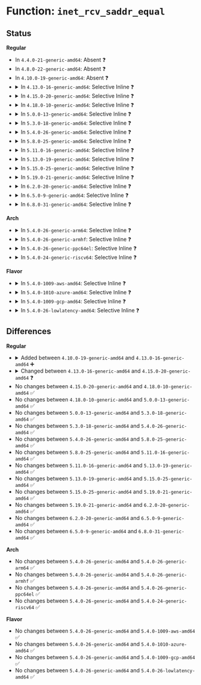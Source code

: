 # Function: <code>inet_rcv_saddr_equal</code>

## Status
<b>Regular</b>
<ul>
<li>
In <code>4.4.0-21-generic-amd64</code>: Absent ❓
</li>
<li>
In <code>4.8.0-22-generic-amd64</code>: Absent ❓
</li>
<li>
In <code>4.10.0-19-generic-amd64</code>: Absent ❓
</li>
<li>
<details>
<summary>In <code>4.13.0-16-generic-amd64</code>: Selective Inline ❓</summary>

```c
int inet_rcv_saddr_equal(const struct sock * sk, const struct sock * sk2, bool match_wildcard)
```

```json
{
  "name": "inet_rcv_saddr_equal",
  "collision_type": "Unique Global",
  "inline_type": "Selective",
  "funcs": [
    {
      "addr": 18446744071587367056,
      "name": "inet_rcv_saddr_equal",
      "external": true,
      "loc": "net/ipv4/inet_connection_sock.c:97",
      "file": "net/ipv4/inet_connection_sock.c",
      "inline": "not declared, inlined",
      "caller_inline": [],
      "caller_func": [
        "net/ipv4/inet_hashtables.c:__inet_hash",
        "net/ipv4/inet_connection_sock.c:inet_csk_bind_conflict",
        "net/ipv4/inet_connection_sock.c:inet_csk_bind_conflict",
        "net/ipv4/udp.c:udp_lib_get_port",
        "net/ipv4/udp.c:udp_lib_lport_inuse2",
        "net/ipv4/udp.c:udp_lib_lport_inuse"
      ]
    }
  ],
  "symbols": [
    {
      "addr": 18446744071587367056,
      "name": "inet_rcv_saddr_equal",
      "section": ".text",
      "bind": "STB_GLOBAL",
      "size": 122
    }
  ]
}
```
</details>
</li>
<li>
<details>
<summary>In <code>4.15.0-20-generic-amd64</code>: Selective Inline ❓</summary>

```c
bool inet_rcv_saddr_equal(const struct sock * sk, const struct sock * sk2, bool match_wildcard)
```

```json
{
  "name": "inet_rcv_saddr_equal",
  "collision_type": "Unique Global",
  "inline_type": "Selective",
  "funcs": [
    {
      "addr": 18446744071587887088,
      "name": "inet_rcv_saddr_equal",
      "external": true,
      "loc": "net/ipv4/inet_connection_sock.c:97",
      "file": "net/ipv4/inet_connection_sock.c",
      "inline": "not declared, inlined",
      "caller_inline": [],
      "caller_func": [
        "net/ipv4/inet_hashtables.c:__inet_hash",
        "net/ipv4/inet_connection_sock.c:inet_csk_bind_conflict",
        "net/ipv4/inet_connection_sock.c:inet_csk_bind_conflict",
        "net/ipv4/udp.c:udp_lib_get_port",
        "net/ipv4/udp.c:udp_lib_lport_inuse2",
        "net/ipv4/udp.c:udp_lib_lport_inuse"
      ]
    }
  ],
  "symbols": [
    {
      "addr": 18446744071587887088,
      "name": "inet_rcv_saddr_equal",
      "section": ".text",
      "bind": "STB_GLOBAL",
      "size": 124
    }
  ]
}
```
</details>
</li>
<li>
<details>
<summary>In <code>4.18.0-10-generic-amd64</code>: Selective Inline ❓</summary>

```c
bool inet_rcv_saddr_equal(const struct sock * sk, const struct sock * sk2, bool match_wildcard)
```

```json
{
  "name": "inet_rcv_saddr_equal",
  "collision_type": "Unique Global",
  "inline_type": "Selective",
  "funcs": [
    {
      "addr": 18446744071588233920,
      "name": "inet_rcv_saddr_equal",
      "external": true,
      "loc": "net/ipv4/inet_connection_sock.c:92",
      "file": "net/ipv4/inet_connection_sock.c",
      "inline": "not declared, inlined",
      "caller_inline": [],
      "caller_func": [
        "net/ipv4/inet_hashtables.c:__inet_hash",
        "net/ipv4/inet_connection_sock.c:inet_csk_bind_conflict",
        "net/ipv4/inet_connection_sock.c:inet_csk_bind_conflict",
        "net/ipv4/udp.c:udp_lib_get_port",
        "net/ipv4/udp.c:udp_lib_lport_inuse2",
        "net/ipv4/udp.c:udp_lib_lport_inuse"
      ]
    }
  ],
  "symbols": [
    {
      "addr": 18446744071588233920,
      "name": "inet_rcv_saddr_equal",
      "section": ".text",
      "bind": "STB_GLOBAL",
      "size": 124
    }
  ]
}
```
</details>
</li>
<li>
<details>
<summary>In <code>5.0.0-13-generic-amd64</code>: Selective Inline ❓</summary>

```c
bool inet_rcv_saddr_equal(const struct sock * sk, const struct sock * sk2, bool match_wildcard)
```

```json
{
  "name": "inet_rcv_saddr_equal",
  "collision_type": "Unique Global",
  "inline_type": "Selective",
  "funcs": [
    {
      "addr": 18446744071588421072,
      "name": "inet_rcv_saddr_equal",
      "external": true,
      "loc": "net/ipv4/inet_connection_sock.c:92",
      "file": "net/ipv4/inet_connection_sock.c",
      "inline": "not declared, inlined",
      "caller_inline": [],
      "caller_func": [
        "net/ipv4/inet_hashtables.c:__inet_hash",
        "net/ipv4/inet_connection_sock.c:inet_csk_bind_conflict",
        "net/ipv4/inet_connection_sock.c:inet_csk_bind_conflict",
        "net/ipv4/udp.c:udp_lib_get_port",
        "net/ipv4/udp.c:udp_lib_lport_inuse2",
        "net/ipv4/udp.c:udp_lib_lport_inuse"
      ]
    }
  ],
  "symbols": [
    {
      "addr": 18446744071588421072,
      "name": "inet_rcv_saddr_equal",
      "section": ".text",
      "bind": "STB_GLOBAL",
      "size": 128
    }
  ]
}
```
</details>
</li>
<li>
<details>
<summary>In <code>5.3.0-18-generic-amd64</code>: Selective Inline ❓</summary>

```c
bool inet_rcv_saddr_equal(const struct sock * sk, const struct sock * sk2, bool match_wildcard)
```

```json
{
  "name": "inet_rcv_saddr_equal",
  "collision_type": "Unique Global",
  "inline_type": "Selective",
  "funcs": [
    {
      "addr": 18446744071588825008,
      "name": "inet_rcv_saddr_equal",
      "external": true,
      "loc": "net/ipv4/inet_connection_sock.c:88",
      "file": "net/ipv4/inet_connection_sock.c",
      "inline": "not declared, inlined",
      "caller_inline": [],
      "caller_func": [
        "net/ipv4/inet_hashtables.c:__inet_hash",
        "net/ipv4/inet_connection_sock.c:inet_csk_bind_conflict",
        "net/ipv4/inet_connection_sock.c:inet_csk_bind_conflict",
        "net/ipv4/udp.c:udp_lib_get_port",
        "net/ipv4/udp.c:udp_lib_lport_inuse2",
        "net/ipv4/udp.c:udp_lib_lport_inuse"
      ]
    }
  ],
  "symbols": [
    {
      "addr": 18446744071588825008,
      "name": "inet_rcv_saddr_equal",
      "section": ".text",
      "bind": "STB_GLOBAL",
      "size": 135
    }
  ]
}
```
</details>
</li>
<li>
<details>
<summary>In <code>5.4.0-26-generic-amd64</code>: Selective Inline ❓</summary>

```c
bool inet_rcv_saddr_equal(const struct sock * sk, const struct sock * sk2, bool match_wildcard)
```

```json
{
  "name": "inet_rcv_saddr_equal",
  "collision_type": "Unique Global",
  "inline_type": "Selective",
  "funcs": [
    {
      "addr": 18446744071589048160,
      "name": "inet_rcv_saddr_equal",
      "external": true,
      "loc": "net/ipv4/inet_connection_sock.c:88",
      "file": "net/ipv4/inet_connection_sock.c",
      "inline": "not declared, inlined",
      "caller_inline": [],
      "caller_func": [
        "net/ipv4/inet_hashtables.c:__inet_hash",
        "net/ipv4/inet_connection_sock.c:inet_csk_bind_conflict",
        "net/ipv4/inet_connection_sock.c:inet_csk_bind_conflict",
        "net/ipv4/udp.c:udp_lib_get_port",
        "net/ipv4/udp.c:udp_lib_lport_inuse2",
        "net/ipv4/udp.c:udp_lib_lport_inuse"
      ]
    }
  ],
  "symbols": [
    {
      "addr": 18446744071589048160,
      "name": "inet_rcv_saddr_equal",
      "section": ".text",
      "bind": "STB_GLOBAL",
      "size": 135
    }
  ]
}
```
</details>
</li>
<li>
<details>
<summary>In <code>5.8.0-25-generic-amd64</code>: Selective Inline ❓</summary>

```c
bool inet_rcv_saddr_equal(const struct sock * sk, const struct sock * sk2, bool match_wildcard)
```

```json
{
  "name": "inet_rcv_saddr_equal",
  "collision_type": "Unique Global",
  "inline_type": "Selective",
  "funcs": [
    {
      "addr": 18446744071590009904,
      "name": "inet_rcv_saddr_equal",
      "external": true,
      "loc": "net/ipv4/inet_connection_sock.c:91",
      "file": "net/ipv4/inet_connection_sock.c",
      "inline": "not declared, inlined",
      "caller_inline": [],
      "caller_func": [
        "net/ipv4/inet_hashtables.c:inet_reuseport_add_sock",
        "net/ipv4/inet_connection_sock.c:inet_csk_bind_conflict",
        "net/ipv4/udp.c:udp_reuseport_add_sock",
        "net/ipv4/udp.c:udp_lib_lport_inuse2",
        "net/ipv4/udp.c:udp_lib_lport_inuse"
      ]
    }
  ],
  "symbols": [
    {
      "addr": 18446744071590009904,
      "name": "inet_rcv_saddr_equal",
      "section": ".text",
      "bind": "STB_GLOBAL",
      "size": 136
    }
  ]
}
```
</details>
</li>
<li>
<details>
<summary>In <code>5.11.0-16-generic-amd64</code>: Selective Inline ❓</summary>

```c
bool inet_rcv_saddr_equal(const struct sock * sk, const struct sock * sk2, bool match_wildcard)
```

```json
{
  "name": "inet_rcv_saddr_equal",
  "collision_type": "Unique Global",
  "inline_type": "Selective",
  "funcs": [
    {
      "addr": 18446744071590052464,
      "name": "inet_rcv_saddr_equal",
      "external": true,
      "loc": "net/ipv4/inet_connection_sock.c:91",
      "file": "net/ipv4/inet_connection_sock.c",
      "inline": "not declared, inlined",
      "caller_inline": [],
      "caller_func": [
        "net/ipv4/inet_hashtables.c:inet_reuseport_add_sock",
        "net/ipv4/inet_connection_sock.c:inet_csk_bind_conflict",
        "net/ipv4/udp.c:udp_reuseport_add_sock",
        "net/ipv4/udp.c:udp_lib_lport_inuse2",
        "net/ipv4/udp.c:udp_lib_lport_inuse"
      ]
    }
  ],
  "symbols": [
    {
      "addr": 18446744071590052464,
      "name": "inet_rcv_saddr_equal",
      "section": ".text",
      "bind": "STB_GLOBAL",
      "size": 136
    }
  ]
}
```
</details>
</li>
<li>
<details>
<summary>In <code>5.13.0-19-generic-amd64</code>: Selective Inline ❓</summary>

```c
bool inet_rcv_saddr_equal(const struct sock * sk, const struct sock * sk2, bool match_wildcard)
```

```json
{
  "name": "inet_rcv_saddr_equal",
  "collision_type": "Unique Global",
  "inline_type": "Selective",
  "funcs": [
    {
      "addr": 18446744071589966928,
      "name": "inet_rcv_saddr_equal",
      "external": true,
      "loc": "net/ipv4/inet_connection_sock.c:91",
      "file": "net/ipv4/inet_connection_sock.c",
      "inline": "not declared, inlined",
      "caller_inline": [],
      "caller_func": [
        "net/ipv4/inet_hashtables.c:__inet_hash",
        "net/ipv4/inet_connection_sock.c:inet_csk_bind_conflict",
        "net/ipv4/udp.c:udp_lib_get_port",
        "net/ipv4/udp.c:udp_lib_lport_inuse2",
        "net/ipv4/udp.c:udp_lib_lport_inuse"
      ]
    }
  ],
  "symbols": [
    {
      "addr": 18446744071589966928,
      "name": "inet_rcv_saddr_equal",
      "section": ".text",
      "bind": "STB_GLOBAL",
      "size": 136
    }
  ]
}
```
</details>
</li>
<li>
<details>
<summary>In <code>5.15.0-25-generic-amd64</code>: Selective Inline ❓</summary>

```c
bool inet_rcv_saddr_equal(const struct sock * sk, const struct sock * sk2, bool match_wildcard)
```

```json
{
  "name": "inet_rcv_saddr_equal",
  "collision_type": "Unique Global",
  "inline_type": "Selective",
  "funcs": [
    {
      "addr": 18446744071590734016,
      "name": "inet_rcv_saddr_equal",
      "external": true,
      "loc": "net/ipv4/inet_connection_sock.c:91",
      "file": "net/ipv4/inet_connection_sock.c",
      "inline": "not declared, inlined",
      "caller_inline": [],
      "caller_func": [
        "net/ipv4/inet_hashtables.c:__inet_hash",
        "net/ipv4/inet_connection_sock.c:inet_csk_bind_conflict",
        "net/ipv4/udp.c:udp_lib_get_port",
        "net/ipv4/udp.c:udp_lib_lport_inuse2",
        "net/ipv4/udp.c:udp_lib_lport_inuse"
      ]
    }
  ],
  "symbols": [
    {
      "addr": 18446744071590734016,
      "name": "inet_rcv_saddr_equal",
      "section": ".text",
      "bind": "STB_GLOBAL",
      "size": 136
    }
  ]
}
```
</details>
</li>
<li>
<details>
<summary>In <code>5.19.0-21-generic-amd64</code>: Selective Inline ❓</summary>

```c
bool inet_rcv_saddr_equal(const struct sock * sk, const struct sock * sk2, bool match_wildcard)
```

```json
{
  "name": "inet_rcv_saddr_equal",
  "collision_type": "Unique Global",
  "inline_type": "Selective",
  "funcs": [
    {
      "addr": 18446744071592363728,
      "name": "inet_rcv_saddr_equal",
      "external": true,
      "loc": "net/ipv4/inet_connection_sock.c:91",
      "file": "net/ipv4/inet_connection_sock.c",
      "inline": "not declared, inlined",
      "caller_inline": [],
      "caller_func": [
        "net/ipv4/inet_hashtables.c:__inet_hash",
        "net/ipv4/inet_connection_sock.c:inet_csk_bind_conflict",
        "net/ipv4/udp.c:udp_lib_get_port",
        "net/ipv4/udp.c:udp_lib_lport_inuse2",
        "net/ipv4/udp.c:udp_lib_lport_inuse"
      ]
    }
  ],
  "symbols": [
    {
      "addr": 18446744071592363728,
      "name": "inet_rcv_saddr_equal",
      "section": ".text",
      "bind": "STB_GLOBAL",
      "size": 201
    }
  ]
}
```
</details>
</li>
<li>
<details>
<summary>In <code>6.2.0-20-generic-amd64</code>: Selective Inline ❓</summary>

```c
bool inet_rcv_saddr_equal(const struct sock * sk, const struct sock * sk2, bool match_wildcard)
```

```json
{
  "name": "inet_rcv_saddr_equal",
  "collision_type": "Unique Global",
  "inline_type": "Selective",
  "funcs": [
    {
      "addr": 18446744071594209776,
      "name": "inet_rcv_saddr_equal",
      "external": true,
      "loc": "net/ipv4/inet_connection_sock.c:91",
      "file": "net/ipv4/inet_connection_sock.c",
      "inline": "not declared, inlined",
      "caller_inline": [],
      "caller_func": [
        "net/ipv4/inet_hashtables.c:__inet_hash",
        "net/ipv4/inet_connection_sock.c:inet_csk_bind_conflict",
        "net/ipv4/udp.c:udp_lib_get_port",
        "net/ipv4/udp.c:udp_lib_lport_inuse2",
        "net/ipv4/udp.c:udp_lib_lport_inuse"
      ]
    }
  ],
  "symbols": [
    {
      "addr": 18446744071594209776,
      "name": "inet_rcv_saddr_equal",
      "section": ".text",
      "bind": "STB_GLOBAL",
      "size": 201
    }
  ]
}
```
</details>
</li>
<li>
<details>
<summary>In <code>6.5.0-9-generic-amd64</code>: Selective Inline ❓</summary>

```c
bool inet_rcv_saddr_equal(const struct sock * sk, const struct sock * sk2, bool match_wildcard)
```

```json
{
  "name": "inet_rcv_saddr_equal",
  "collision_type": "Unique Global",
  "inline_type": "Selective",
  "funcs": [
    {
      "addr": 18446744071594596752,
      "name": "inet_rcv_saddr_equal",
      "external": true,
      "loc": "net/ipv4/inet_connection_sock.c:91",
      "file": "net/ipv4/inet_connection_sock.c",
      "inline": "not declared, inlined",
      "caller_inline": [],
      "caller_func": [
        "net/ipv4/inet_hashtables.c:__inet_hash",
        "net/ipv4/inet_connection_sock.c:inet_csk_bind_conflict",
        "net/ipv4/udp.c:udp_lib_get_port",
        "net/ipv4/udp.c:udp_lib_lport_inuse2",
        "net/ipv4/udp.c:udp_lib_lport_inuse"
      ]
    }
  ],
  "symbols": [
    {
      "addr": 18446744071594596752,
      "name": "inet_rcv_saddr_equal",
      "section": ".text",
      "bind": "STB_GLOBAL",
      "size": 201
    }
  ]
}
```
</details>
</li>
<li>
<details>
<summary>In <code>6.8.0-31-generic-amd64</code>: Selective Inline ❓</summary>

```c
bool inet_rcv_saddr_equal(const struct sock * sk, const struct sock * sk2, bool match_wildcard)
```

```json
{
  "name": "inet_rcv_saddr_equal",
  "collision_type": "Unique Global",
  "inline_type": "Selective",
  "funcs": [
    {
      "addr": 18446744071595400304,
      "name": "inet_rcv_saddr_equal",
      "external": true,
      "loc": "net/ipv4/inet_connection_sock.c:91",
      "file": "net/ipv4/inet_connection_sock.c",
      "inline": "not declared, inlined",
      "caller_inline": [],
      "caller_func": [
        "net/ipv4/inet_hashtables.c:__inet_hash",
        "net/ipv4/inet_connection_sock.c:inet_csk_bind_conflict",
        "net/ipv4/udp.c:udp_lib_get_port",
        "net/ipv4/udp.c:udp_lib_lport_inuse2",
        "net/ipv4/udp.c:udp_lib_lport_inuse"
      ]
    }
  ],
  "symbols": [
    {
      "addr": 18446744071595400304,
      "name": "inet_rcv_saddr_equal",
      "section": ".text",
      "bind": "STB_GLOBAL",
      "size": 201
    }
  ]
}
```
</details>
</li>
</ul>
<b>Arch</b>
<ul>
<li>
<details>
<summary>In <code>5.4.0-26-generic-arm64</code>: Selective Inline ❓</summary>

```c
bool inet_rcv_saddr_equal(const struct sock * sk, const struct sock * sk2, bool match_wildcard)
```

```json
{
  "name": "inet_rcv_saddr_equal",
  "collision_type": "Unique Global",
  "inline_type": "Selective",
  "funcs": [
    {
      "addr": 18446603336502660272,
      "name": "inet_rcv_saddr_equal",
      "external": true,
      "loc": "net/ipv4/inet_connection_sock.c:88",
      "file": "net/ipv4/inet_connection_sock.c",
      "inline": "not declared, inlined",
      "caller_inline": [],
      "caller_func": [
        "net/ipv4/inet_hashtables.c:__inet_hash",
        "net/ipv4/udp.c:udp_lib_get_port",
        "net/ipv4/udp.c:udp_lib_lport_inuse2"
      ]
    }
  ],
  "symbols": [
    {
      "addr": 18446603336502660272,
      "name": "inet_rcv_saddr_equal",
      "section": ".text",
      "bind": "STB_GLOBAL",
      "size": 180
    }
  ]
}
```
</details>
</li>
<li>
<details>
<summary>In <code>5.4.0-26-generic-armhf</code>: Selective Inline ❓</summary>

```c
bool inet_rcv_saddr_equal(const struct sock * sk, const struct sock * sk2, bool match_wildcard)
```

```json
{
  "name": "inet_rcv_saddr_equal",
  "collision_type": "Unique Global",
  "inline_type": "Selective",
  "funcs": [
    {
      "addr": 3235363288,
      "name": "inet_rcv_saddr_equal",
      "external": true,
      "loc": "net/ipv4/inet_connection_sock.c:88",
      "file": "net/ipv4/inet_connection_sock.c",
      "inline": "not declared, inlined",
      "caller_inline": [],
      "caller_func": [
        "net/ipv4/inet_hashtables.c:__inet_hash",
        "net/ipv4/inet_connection_sock.c:inet_csk_bind_conflict",
        "net/ipv4/inet_connection_sock.c:inet_csk_bind_conflict",
        "net/ipv4/udp.c:udp_lib_get_port",
        "net/ipv4/udp.c:udp_lib_lport_inuse2",
        "net/ipv4/udp.c:udp_lib_lport_inuse"
      ]
    }
  ],
  "symbols": [
    {
      "addr": 3235363288,
      "name": "inet_rcv_saddr_equal",
      "section": ".text",
      "bind": "STB_GLOBAL",
      "size": 164
    }
  ]
}
```
</details>
</li>
<li>
<details>
<summary>In <code>5.4.0-26-generic-ppc64el</code>: Selective Inline ❓</summary>

```c
bool inet_rcv_saddr_equal(const struct sock * sk, const struct sock * sk2, bool match_wildcard)
```

```json
{
  "name": "inet_rcv_saddr_equal",
  "collision_type": "Unique Global",
  "inline_type": "Selective",
  "funcs": [
    {
      "addr": 13835058055296263728,
      "name": "inet_rcv_saddr_equal",
      "external": true,
      "loc": "net/ipv4/inet_connection_sock.c:88",
      "file": "net/ipv4/inet_connection_sock.c",
      "inline": "not declared, inlined",
      "caller_inline": [],
      "caller_func": [
        "net/ipv4/inet_hashtables.c:__inet_hash",
        "net/ipv4/udp.c:udp_lib_get_port",
        "net/ipv4/udp.c:udp_lib_lport_inuse2",
        "net/ipv4/udp.c:udp_lib_lport_inuse"
      ]
    }
  ],
  "symbols": [
    {
      "addr": 13835058055296263728,
      "name": "inet_rcv_saddr_equal",
      "section": ".text",
      "bind": "STB_GLOBAL",
      "size": 184
    }
  ]
}
```
</details>
</li>
<li>
<details>
<summary>In <code>5.4.0-24-generic-riscv64</code>: Selective Inline ❓</summary>

```c
bool inet_rcv_saddr_equal(const struct sock * sk, const struct sock * sk2, bool match_wildcard)
```

```json
{
  "name": "inet_rcv_saddr_equal",
  "collision_type": "Unique Global",
  "inline_type": "Selective",
  "funcs": [
    {
      "addr": 18446743936278799588,
      "name": "inet_rcv_saddr_equal",
      "external": true,
      "loc": "net/ipv4/inet_connection_sock.c:88",
      "file": "net/ipv4/inet_connection_sock.c",
      "inline": "not declared, inlined",
      "caller_inline": [],
      "caller_func": [
        "net/ipv4/inet_hashtables.c:__inet_hash",
        "net/ipv4/udp.c:udp_lib_get_port",
        "net/ipv4/udp.c:udp_lib_lport_inuse2",
        "net/ipv4/udp.c:udp_lib_lport_inuse"
      ]
    }
  ],
  "symbols": [
    {
      "addr": 18446743936278799588,
      "name": "inet_rcv_saddr_equal",
      "section": ".text",
      "bind": "STB_GLOBAL",
      "size": 156
    }
  ]
}
```
</details>
</li>
</ul>
<b>Flavor</b>
<ul>
<li>
<details>
<summary>In <code>5.4.0-1009-aws-amd64</code>: Selective Inline ❓</summary>

```c
bool inet_rcv_saddr_equal(const struct sock * sk, const struct sock * sk2, bool match_wildcard)
```

```json
{
  "name": "inet_rcv_saddr_equal",
  "collision_type": "Unique Global",
  "inline_type": "Selective",
  "funcs": [
    {
      "addr": 18446744071588654544,
      "name": "inet_rcv_saddr_equal",
      "external": true,
      "loc": "net/ipv4/inet_connection_sock.c:88",
      "file": "net/ipv4/inet_connection_sock.c",
      "inline": "not declared, inlined",
      "caller_inline": [],
      "caller_func": [
        "net/ipv4/inet_hashtables.c:__inet_hash",
        "net/ipv4/inet_connection_sock.c:inet_csk_bind_conflict",
        "net/ipv4/inet_connection_sock.c:inet_csk_bind_conflict",
        "net/ipv4/udp.c:udp_lib_get_port",
        "net/ipv4/udp.c:udp_lib_lport_inuse2",
        "net/ipv4/udp.c:udp_lib_lport_inuse"
      ]
    }
  ],
  "symbols": [
    {
      "addr": 18446744071588654544,
      "name": "inet_rcv_saddr_equal",
      "section": ".text",
      "bind": "STB_GLOBAL",
      "size": 135
    }
  ]
}
```
</details>
</li>
<li>
<details>
<summary>In <code>5.4.0-1010-azure-amd64</code>: Selective Inline ❓</summary>

```c
bool inet_rcv_saddr_equal(const struct sock * sk, const struct sock * sk2, bool match_wildcard)
```

```json
{
  "name": "inet_rcv_saddr_equal",
  "collision_type": "Unique Global",
  "inline_type": "Selective",
  "funcs": [
    {
      "addr": 18446744071588366528,
      "name": "inet_rcv_saddr_equal",
      "external": true,
      "loc": "net/ipv4/inet_connection_sock.c:88",
      "file": "net/ipv4/inet_connection_sock.c",
      "inline": "not declared, inlined",
      "caller_inline": [],
      "caller_func": [
        "net/ipv4/inet_hashtables.c:__inet_hash",
        "net/ipv4/inet_connection_sock.c:inet_csk_bind_conflict",
        "net/ipv4/inet_connection_sock.c:inet_csk_bind_conflict",
        "net/ipv4/udp.c:udp_lib_get_port",
        "net/ipv4/udp.c:udp_lib_lport_inuse2",
        "net/ipv4/udp.c:udp_lib_lport_inuse"
      ]
    }
  ],
  "symbols": [
    {
      "addr": 18446744071588366528,
      "name": "inet_rcv_saddr_equal",
      "section": ".text",
      "bind": "STB_GLOBAL",
      "size": 135
    }
  ]
}
```
</details>
</li>
<li>
<details>
<summary>In <code>5.4.0-1009-gcp-amd64</code>: Selective Inline ❓</summary>

```c
bool inet_rcv_saddr_equal(const struct sock * sk, const struct sock * sk2, bool match_wildcard)
```

```json
{
  "name": "inet_rcv_saddr_equal",
  "collision_type": "Unique Global",
  "inline_type": "Selective",
  "funcs": [
    {
      "addr": 18446744071589090720,
      "name": "inet_rcv_saddr_equal",
      "external": true,
      "loc": "net/ipv4/inet_connection_sock.c:88",
      "file": "net/ipv4/inet_connection_sock.c",
      "inline": "not declared, inlined",
      "caller_inline": [],
      "caller_func": [
        "net/ipv4/inet_hashtables.c:__inet_hash",
        "net/ipv4/inet_connection_sock.c:inet_csk_bind_conflict",
        "net/ipv4/inet_connection_sock.c:inet_csk_bind_conflict",
        "net/ipv4/udp.c:udp_lib_get_port",
        "net/ipv4/udp.c:udp_lib_lport_inuse2",
        "net/ipv4/udp.c:udp_lib_lport_inuse"
      ]
    }
  ],
  "symbols": [
    {
      "addr": 18446744071589090720,
      "name": "inet_rcv_saddr_equal",
      "section": ".text",
      "bind": "STB_GLOBAL",
      "size": 135
    }
  ]
}
```
</details>
</li>
<li>
<details>
<summary>In <code>5.4.0-26-lowlatency-amd64</code>: Selective Inline ❓</summary>

```c
bool inet_rcv_saddr_equal(const struct sock * sk, const struct sock * sk2, bool match_wildcard)
```

```json
{
  "name": "inet_rcv_saddr_equal",
  "collision_type": "Unique Global",
  "inline_type": "Selective",
  "funcs": [
    {
      "addr": 18446744071589130368,
      "name": "inet_rcv_saddr_equal",
      "external": true,
      "loc": "net/ipv4/inet_connection_sock.c:88",
      "file": "net/ipv4/inet_connection_sock.c",
      "inline": "not declared, inlined",
      "caller_inline": [],
      "caller_func": [
        "net/ipv4/inet_hashtables.c:__inet_hash",
        "net/ipv4/inet_connection_sock.c:inet_csk_bind_conflict",
        "net/ipv4/inet_connection_sock.c:inet_csk_bind_conflict",
        "net/ipv4/udp.c:udp_lib_get_port",
        "net/ipv4/udp.c:udp_lib_lport_inuse2",
        "net/ipv4/udp.c:udp_lib_lport_inuse"
      ]
    }
  ],
  "symbols": [
    {
      "addr": 18446744071589130368,
      "name": "inet_rcv_saddr_equal",
      "section": ".text",
      "bind": "STB_GLOBAL",
      "size": 135
    }
  ]
}
```
</details>
</li>
</ul>

## Differences
<b>Regular</b>
<ul>
<li>
<details>
<summary>Added between <code>4.10.0-19-generic-amd64</code> and <code>4.13.0-16-generic-amd64</code> ➕</summary>

```c
int inet_rcv_saddr_equal(const struct sock * sk, const struct sock * sk2, bool match_wildcard)
```
</details>
</li>
<li>
<details>
<summary>Changed between <code>4.13.0-16-generic-amd64</code> and <code>4.15.0-20-generic-amd64</code> ❓</summary>
<ul>
<li>
<b>Return type changed. </b>
<code>int</code> ➡️ <code>bool</code>
</li>
</ul>
</details>
</li>
<li>
No changes between <code>4.15.0-20-generic-amd64</code> and <code>4.18.0-10-generic-amd64</code> ✅
</li>
<li>
No changes between <code>4.18.0-10-generic-amd64</code> and <code>5.0.0-13-generic-amd64</code> ✅
</li>
<li>
No changes between <code>5.0.0-13-generic-amd64</code> and <code>5.3.0-18-generic-amd64</code> ✅
</li>
<li>
No changes between <code>5.3.0-18-generic-amd64</code> and <code>5.4.0-26-generic-amd64</code> ✅
</li>
<li>
No changes between <code>5.4.0-26-generic-amd64</code> and <code>5.8.0-25-generic-amd64</code> ✅
</li>
<li>
No changes between <code>5.8.0-25-generic-amd64</code> and <code>5.11.0-16-generic-amd64</code> ✅
</li>
<li>
No changes between <code>5.11.0-16-generic-amd64</code> and <code>5.13.0-19-generic-amd64</code> ✅
</li>
<li>
No changes between <code>5.13.0-19-generic-amd64</code> and <code>5.15.0-25-generic-amd64</code> ✅
</li>
<li>
No changes between <code>5.15.0-25-generic-amd64</code> and <code>5.19.0-21-generic-amd64</code> ✅
</li>
<li>
No changes between <code>5.19.0-21-generic-amd64</code> and <code>6.2.0-20-generic-amd64</code> ✅
</li>
<li>
No changes between <code>6.2.0-20-generic-amd64</code> and <code>6.5.0-9-generic-amd64</code> ✅
</li>
<li>
No changes between <code>6.5.0-9-generic-amd64</code> and <code>6.8.0-31-generic-amd64</code> ✅
</li>
</ul>
<b>Arch</b>
<ul>
<li>
No changes between <code>5.4.0-26-generic-amd64</code> and <code>5.4.0-26-generic-arm64</code> ✅
</li>
<li>
No changes between <code>5.4.0-26-generic-amd64</code> and <code>5.4.0-26-generic-armhf</code> ✅
</li>
<li>
No changes between <code>5.4.0-26-generic-amd64</code> and <code>5.4.0-26-generic-ppc64el</code> ✅
</li>
<li>
No changes between <code>5.4.0-26-generic-amd64</code> and <code>5.4.0-24-generic-riscv64</code> ✅
</li>
</ul>
<b>Flavor</b>
<ul>
<li>
No changes between <code>5.4.0-26-generic-amd64</code> and <code>5.4.0-1009-aws-amd64</code> ✅
</li>
<li>
No changes between <code>5.4.0-26-generic-amd64</code> and <code>5.4.0-1010-azure-amd64</code> ✅
</li>
<li>
No changes between <code>5.4.0-26-generic-amd64</code> and <code>5.4.0-1009-gcp-amd64</code> ✅
</li>
<li>
No changes between <code>5.4.0-26-generic-amd64</code> and <code>5.4.0-26-lowlatency-amd64</code> ✅
</li>
</ul>
